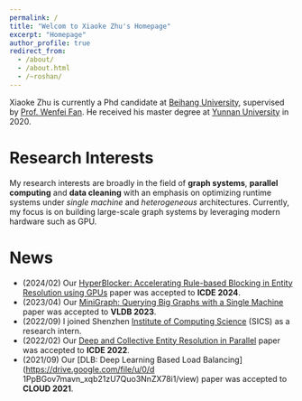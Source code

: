 ```yaml
---
permalink: /
title: "Welcom to Xiaoke Zhu's Homepage"
excerpt: "Homepage"
author_profile: true
redirect_from: 
  - /about/
  - /about.html
  - /~roshan/
---
```


Xiaoke Zhu is currently a Phd candidate at [Beihang University](https://ev.buaa.edu.cn/), supervised by [Prof. Wenfei Fan](https://homepages.inf.ed.ac.uk/wenfei/). He received his master degree at [Yunnan University](http://english.ynu.edu.cn/) in 2020.


# Research Interests

My research interests are broadly in the field of 
**graph systems**, **parallel computing** and **data cleaning**
with an emphasis on optimizing runtime systems under 
*single machine* and *heterogeneous* architectures. 
Currently, my focus is on building 
large-scale graph systems by leveraging modern hardware such as GPU. 


<!-- 
**Data Quality**:
Data quality has always been a key concern in relational and graph databases. High-quality data can greatly improve the accuracy of data analysis, data mining, recommendation systems, and machine learning. On the one hand, existing methods usually mine rules and ask users to confirm them to detect and repair data. There are two problems to be solved: (1) Rule mining/conducting is a complex process. (2) Existing rule mining methods often return a large number of rules, and it is difficult for users to find useful rules for business. On the other hand, entity resolution, as a key technology of data integration, can fuse the same data entity from different data sources to eliminate data redundancy and ensure data quality. However, due to the shortcomings of current entity resolution technology (unable to achieve 100% accuracy), different data entities are easily merged together incorrectly. How to effectively identify and separate these misfused data entities, deduce and complete their correct attribute information has not been paid attention and studied by the industry for the time being. 
Based on the above problems, I mainly study how to use efficient methods to mine/conduct rules on massive data to ensure that the recall rate remains at a high level with certain theoretical guarantees. Parallel and scalable  algorithm was proposed to deal with massive data.

[[ICDE 2022](https://drive.google.com/file/d/1PpBGov7mavn_xqb21zU7Quo3NnZX78i1/view),[ICDE 2024](https://drive.google.com/file/d/1PpBGov7mavn_xqb21zU7Quo3NnZX78i1/view)]

**Single Machine Graph Processing**: 
The analysis and processing of large-scale graph data requires a large amount of computing resources. Distributed parallel graph computing can use a large number of computing nodes to improve computing power, but it often does not have parallel scalability due to the limited network communication bandwidth between nodes. For some graph analysis applications, using more compute nodes can even lead to performance degradation. On the other hand, with the development of hardware technology, chip-level parallel architectures such as multi-core multi-processors and multi-Gpus have gradually become the mainstream of commercial use, while the innovation of memory technologies such as non-Uniform Memory Access (NUMA) and non-volatile Memory (NVM) will also improve the processing capacity of traditional shared-memory graph computing systems. Inspired by this, we plan to study and design a new single machine graph computing systems to efficiently use the computing resources of the chip-level parallel architecture and improve the support ability of the single-machine system for large-scale graph computing. 

[[VLDB 2023](https://shuhaoliu.github.io/assets/papers/minigraph-full.pdf)]

-->

# News

* (2024/02) Our [HyperBlocker: Accelerating Rule-based Blocking in Entity Resolution using GPUs](https://shuhaoliu.github.io/assets/papers/minigraph-full.pdf) paper was accepted to **ICDE 2024**.
* (2023/04) Our [MiniGraph: Querying Big Graphs with a Single Machine](https://shuhaoliu.github.io/assets/papers/minigraph-full.pdf) paper was accepted to **VLDB 2023**.
* (2022/09) I joined Shenzhen [Institute of Computing Science](https://en.sics.ac.cn) (SICS) as a research intern.
* (2022/02) Our [Deep and Collective Entity Resolution in Parallel](https://drive.google.com/file/u/0/d/1PpBGov7mavn_xqb21zU7Quo3NnZX78i1/view) paper was accepted to **ICDE 2022**.
* (2021/09) Our [DLB: Deep Learning Based Load Balancing](https://drive.google.com/file/u/0/d 1PpBGov7mavn_xqb21zU7Quo3NnZX78i1/view) paper was accepted to **CLOUD 2021**.
